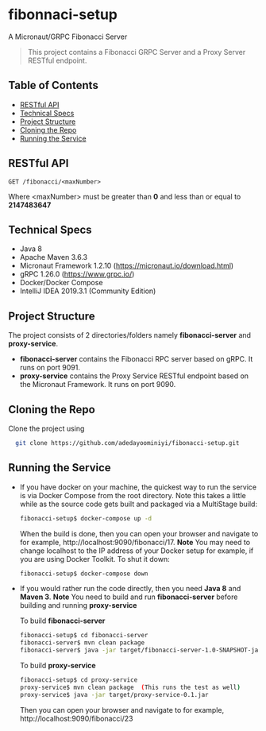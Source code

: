 # fibonnaci-setup
A Micronaut/GRPC Fibonacci Server

> This project contains a Fibonacci GRPC Server and a Proxy Server RESTful endpoint.

## Table of Contents

- [RESTful API](#restful-api)
- [Technical Specs](#technical-specs)
- [Project Structure](#project-structure)
- [Cloning the Repo](#cloning-the-repo)
- [Running the Service](#running-the-service)

## RESTful API
```
GET /fibonacci/<maxNumber>
```
Where &lt;maxNumber&gt; must be greater than **0** and less than or equal to **2147483647** 

## Technical Specs
- Java 8
- Apache Maven 3.6.3 
- Micronaut Framework 1.2.10 (https://micronaut.io/download.html)
- gRPC 1.26.0 (https://www.grpc.io/)
- Docker/Docker Compose
- IntelliJ IDEA 2019.3.1 (Community Edition)

## Project Structure
The project consists of 2 directories/folders namely **fibonacci-server** and **proxy-service**.

- **fibonacci-server** contains the Fibonacci RPC server based on gRPC. It runs on port 9091.
- **proxy-service** contains the Proxy Service RESTful endpoint based on the Micronaut Framework. It runs on port 9090.

## Cloning the Repo
Clone the project using 
```sh
  git clone https://github.com/adedayoominiyi/fibonacci-setup.git
```

## Running the Service
- If you have docker on your machine, the quickest way to run the service is via Docker Compose from the root directory. Note this takes a little while as the source code gets built and packaged via a MultiStage build:
	```sh
	fibonacci-setup$ docker-compose up -d
	```
	When the build is done, then you can open your browser and navigate to for example, http://localhost:9090/fibonacci/17. **Note** You may need to change localhost to the IP address of your Docker setup for example, if you are using Docker Toolkit.
	To shut it down:
	```sh
	fibonacci-setup$ docker-compose down
	```
 
- If you would rather run the code directly, then you need **Java 8** and **Maven 3**. **Note** You need to build and run **fibonacci-server** before 
  building and running **proxy-service**
  
  To build **fibonacci-server**
  ```sh
  fibonacci-setup$ cd fibonacci-server
  fibonacci-server$ mvn clean package
  fibonacci-server$ java -jar target/fibonacci-server-1.0-SNAPSHOT-jar-with-dependencies.jar
  ```
  
  To build **proxy-service**
  ```sh
  fibonacci-setup$ cd proxy-service
  proxy-service$ mvn clean package  (This runs the test as well)
  proxy-service$ java -jar target/proxy-service-0.1.jar
  ```
  Then you can open your browser and navigate to for example, http://localhost:9090/fibonacci/23

